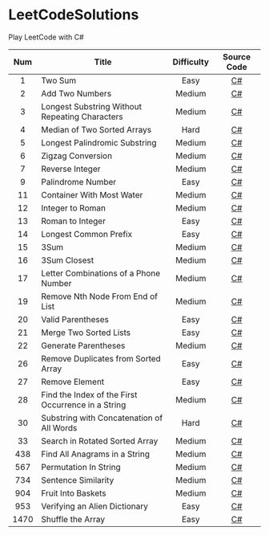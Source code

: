 # LeetCodeSolutions
Play LeetCode with C#

| Num 	|                     <div align = center>Title                     	| Difficulty 	| Source Code 	|
|:---:	|:----------------------------------------------	|:----------:	|:-----------:	|
|  1  	| Two Sum                                        	| Easy       	|[C#](https://github.com/behindGD/LeetCodeSolutions/blob/main/SourceCode/TwoSum.cs)|
|  2  	| Add Two Numbers                                	| Medium     	|[C#](https://github.com/behindGD/LeetCodeSolutions/blob/main/SourceCode/AddTwoNumbers.cs)|
|  3  	| Longest Substring Without Repeating Characters 	| Medium     	|[C#](https://github.com/behindGD/LeetCodeSolutions/blob/main/SourceCode/LengthOfLongestSubstring.cs)|
|  4  	| Median of Two Sorted Arrays 	| Hard     	|[C#](https://github.com/behindGD/LeetCodeSolutions/blob/main/SourceCode/MedianOfTwoSortedArrays.cs)|
|  5  	| Longest Palindromic Substring 	| Medium     	|[C#](https://github.com/behindGD/LeetCodeSolutions/blob/main/SourceCode/LongestPalindrome.cs)|
|  6  	| Zigzag Conversion 	| Medium     	|[C#](https://github.com/behindGD/LeetCodeSolutions/blob/main/SourceCode/ZigzagConversion.cs)|
|  7    | Reverse Integer | Medium | [C#](https://github.com/behindGD/LeetCodeSolutions/blob/main/SourceCode/Reverse.cs) |
|  9    | Palindrome Number | Easy | [C#](https://github.com/behindGD/LeetCodeSolutions/blob/main/SourceCode/PalindromeNumber.cs) |
|  11   | Container With Most Water | Medium | [C#](https://github.com/behindGD/LeetCodeSolutions/blob/main/SourceCode/ContainerWithMostWater.cs) |
|  12   | Integer to Roman | Medium | [C#](https://github.com/behindGD/LeetCodeSolutions/blob/main/SourceCode/IntegerToRoman.cs) |
|  13   | Roman to Integer | Easy | [C#](https://github.com/behindGD/LeetCodeSolutions/blob/main/SourceCode/RomanToInteger.cs) |
|  14   | Longest Common Prefix | Easy | [C#](https://github.com/behindGD/LeetCodeSolutions/blob/main/SourceCode/LongestCommonPrefix.cs) |
|  15   | 3Sum | Medium | [C#](https://github.com/behindGD/LeetCodeSolutions/blob/main/SourceCode/3Sum.cs) |
|  16   | 3Sum Closest | Medium | [C#](https://github.com/behindGD/LeetCodeSolutions/blob/main/SourceCode/3SumClosest.cs) |
|  17   | Letter Combinations of a Phone Number | Medium | [C#](https://github.com/behindGD/LeetCodeSolutions/blob/main/SourceCode/LetterCombinationsOfAPhoneNumber.cs) |
|  19   | Remove Nth Node From End of List | Medium | [C#](https://github.com/behindGD/LeetCodeSolutions/blob/main/SourceCode/RemoveNthNodeFromEndOfList.cs) |
|  20   | Valid Parentheses | Easy | [C#](https://github.com/behindGD/LeetCodeSolutions/blob/main/SourceCode/ValidParentheses.cs) |
|  21   | Merge Two Sorted Lists | Easy | [C#](https://github.com/behindGD/LeetCodeSolutions/blob/main/SourceCode/MergeTwoSortedLists.cs) |
|  22   | Generate Parentheses | Medium | [C#](https://github.com/behindGD/LeetCodeSolutions/blob/main/SourceCode/GenerateParentheses.cs) |
|  26   | Remove Duplicates from Sorted Array | Easy | [C#](https://github.com/behindGD/LeetCodeSolutions/blob/main/SourceCode/RemoveDuplicatesFromSortedArray.cs) |
|  27   | Remove Element | Easy | [C#](https://github.com/behindGD/LeetCodeSolutions/blob/main/SourceCode/RemoveElement.cs) |
|  28   | Find the Index of the First Occurrence in a String | Medium | [C#](https://github.com/behindGD/LeetCodeSolutions/blob/main/SourceCode/FindTheIndexOfTheFirstOccurrenceInAString.cs) |
|  30   | Substring with Concatenation of All Words | Hard | [C#](https://github.com/behindGD/LeetCodeSolutions/blob/main/SourceCode/SubstringWithConcatenationOfAllWords.cs) |
|  33   | Search in Rotated Sorted Array | Medium | [C#](https://github.com/behindGD/LeetCodeSolutions/blob/main/SourceCode/SearchInRotatedSortedArray.cs) |
|  438   | Find All Anagrams in a String | Medium | [C#](https://github.com/behindGD/LeetCodeSolutions/blob/main/SourceCode/FindAllAnagramsInAString.cs) |
|  567  | Permutation In String | Medium | [C#](https://github.com/behindGD/LeetCodeSolutions/blob/main/SourceCode/PermutationInString.cs) |
|  734  | Sentence Similarity | Medium | [C#](https://github.com/behindGD/LeetCodeSolutions/blob/main/SourceCode/SentenceSimilarity.cs) |
|  904  | Fruit Into Baskets | Medium | [C#](https://github.com/behindGD/LeetCodeSolutions/blob/main/SourceCode/FruitIntoBaskets.cs) |
|  953  | Verifying an Alien Dictionary | Easy | [C#](https://github.com/behindGD/LeetCodeSolutions/blob/main/SourceCode/VerifyingAnAlienDictionary.cs) |
|  1470  | Shuffle the Array | Easy | [C#](https://github.com/behindGD/LeetCodeSolutions/blob/main/SourceCode/ShuffleTheArray.cs) |
